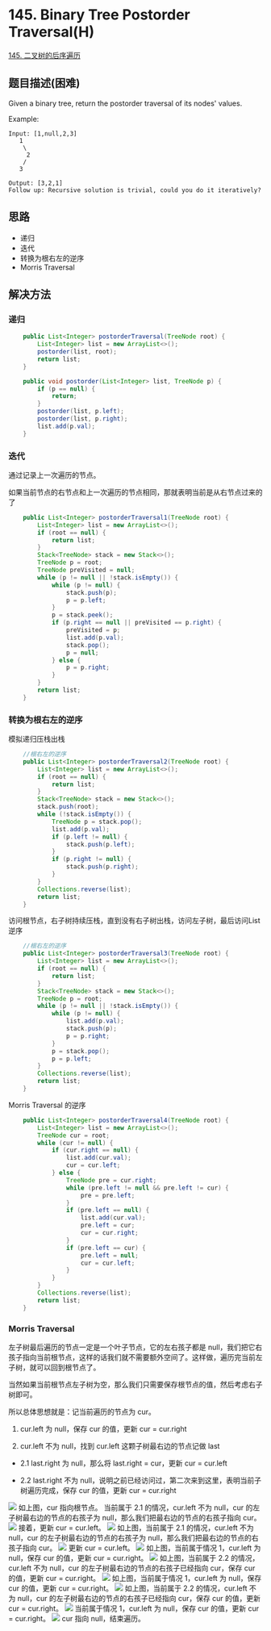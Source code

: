 # 145. Binary Tree Postorder Traversal(H)


[145. 二叉树的后序遍历](https://leetcode-cn.com/problems/binary-tree-postorder-traversal/)


## 题目描述(困难)

Given a binary tree, return the postorder traversal of its nodes' values.

Example:
```
Input: [1,null,2,3]
   1
    \
     2
    /
   3

Output: [3,2,1]
Follow up: Recursive solution is trivial, could you do it iteratively?

```

## 思路

- 递归
- 迭代
- 转换为根右左的逆序
- Morris Traversal


## 解决方法



### 递归

```java
    public List<Integer> postorderTraversal(TreeNode root) {
        List<Integer> list = new ArrayList<>();
        postorder(list, root);
        return list;
    }

    public void postorder(List<Integer> list, TreeNode p) {
        if (p == null) {
            return;
        }
        postorder(list, p.left);
        postorder(list, p.right);
        list.add(p.val);
    }

```

### 迭代

通过记录上一次遍历的节点。

如果当前节点的右节点和上一次遍历的节点相同，那就表明当前是从右节点过来的了

```java
    public List<Integer> postorderTraversal1(TreeNode root) {
        List<Integer> list = new ArrayList<>();
        if (root == null) {
            return list;
        }
        Stack<TreeNode> stack = new Stack<>();
        TreeNode p = root;
        TreeNode preVisited = null;
        while (p != null || !stack.isEmpty()) {
            while (p != null) {
                stack.push(p);
                p = p.left;
            }
            p = stack.peek();
            if (p.right == null || preVisited == p.right) {
                preVisited = p;
                list.add(p.val);
                stack.pop();
                p = null;
            } else {
                p = p.right;
            }
        }
        return list;
    }
```


### 转换为根右左的逆序


模拟递归压栈出栈
```java
    //根右左的逆序
    public List<Integer> postorderTraversal2(TreeNode root) {
        List<Integer> list = new ArrayList<>();
        if (root == null) {
            return list;
        }
        Stack<TreeNode> stack = new Stack<>();
        stack.push(root);
        while (!stack.isEmpty()) {
            TreeNode p = stack.pop();
            list.add(p.val);
            if (p.left != null) {
                stack.push(p.left);
            }
            if (p.right != null) {
                stack.push(p.right);
            }
        }
        Collections.reverse(list);
        return list;
    }

```

访问根节点，右子树持续压栈，直到没有右子树出栈，访问左子树，最后访问List逆序

```java
    //根右左的逆序
    public List<Integer> postorderTraversal3(TreeNode root) {
        List<Integer> list = new ArrayList<>();
        if (root == null) {
            return list;
        }
        Stack<TreeNode> stack = new Stack<>();
        TreeNode p = root;
        while (p != null || !stack.isEmpty()) {
            while (p != null) {
                list.add(p.val);
                stack.push(p);
                p = p.right;
            }
            p = stack.pop();
            p = p.left;
        }
        Collections.reverse(list);
        return list;
    }
```

Morris Traversal 的逆序

```java
    public List<Integer> postorderTraversal4(TreeNode root) {
        List<Integer> list = new ArrayList<>();
        TreeNode cur = root;
        while (cur != null) {
            if (cur.right == null) {
                list.add(cur.val);
                cur = cur.left;
            } else {
                TreeNode pre = cur.right;
                while (pre.left != null && pre.left != cur) {
                    pre = pre.left;
                }
                if (pre.left == null) {
                    list.add(cur.val);
                    pre.left = cur;
                    cur = cur.right;
                }
                if (pre.left == cur) {
                    pre.left = null;
                    cur = cur.left;
                }
            }
        }
        Collections.reverse(list);
        return list;
    }
```


### Morris Traversal

左子树最后遍历的节点一定是一个叶子节点，它的左右孩子都是 null，我们把它右孩子指向当前根节点，这样的话我们就不需要额外空间了。这样做，遍历完当前左子树，就可以回到根节点了。

当然如果当前根节点左子树为空，那么我们只需要保存根节点的值，然后考虑右子树即可。

所以总体思想就是：记当前遍历的节点为 cur。

1. cur.left 为 null，保存 cur 的值，更新 cur = cur.right

2. cur.left 不为 null，找到 cur.left 这颗子树最右边的节点记做 last

- 2.1 last.right 为 null，那么将 last.right = cur，更新 cur = cur.left

- 2.2 last.right 不为 null，说明之前已经访问过，第二次来到这里，表明当前子树遍历完成，保存 cur 的值，更新 cur = cur.right

![](/assets/101-200/145-s-4-1.png)
如上图，cur 指向根节点。 当前属于 2.1 的情况，cur.left 不为 null，cur 的左子树最右边的节点的右孩子为 null，那么我们把最右边的节点的右孩子指向 cur。
![](/assets/101-200/145-s-4-2.png)
接着，更新 cur = cur.left。
![](/assets/101-200/145-s-4-3.png)
如上图，当前属于 2.1 的情况，cur.left 不为 null，cur 的左子树最右边的节点的右孩子为 null，那么我们把最右边的节点的右孩子指向 cur。
![](/assets/101-200/145-s-4-4.png)
更新 cur = cur.left。
![](/assets/101-200/145-s-4-5.png)
如上图，当前属于情况 1，cur.left 为 null，保存 cur 的值，更新 cur = cur.right。
![](/assets/101-200/145-s-4-6.png)
如上图，当前属于 2.2 的情况，cur.left 不为 null，cur 的左子树最右边的节点的右孩子已经指向 cur，保存 cur 的值，更新 cur = cur.right。
![](/assets/101-200/145-s-4-7.png)
如上图，当前属于情况 1，cur.left 为 null，保存 cur 的值，更新 cur = cur.right。
![](/assets/101-200/145-s-4-8.png)
如上图，当前属于 2.2 的情况，cur.left 不为 null，cur 的左子树最右边的节点的右孩子已经指向 cur，保存 cur 的值，更新 cur = cur.right。
![](/assets/101-200/145-s-4-9.png)
当前属于情况 1，cur.left 为 null，保存 cur 的值，更新 cur = cur.right。
![](/assets/101-200/145-s-4-10.png)
cur 指向 null，结束遍历。









```java
```





